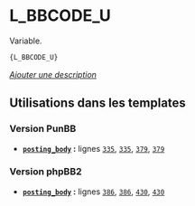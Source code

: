 # L_BBCODE_U


Variable.

```html
{L_BBCODE_U}
```

[*Ajouter une description*](https://fa-tvars.appspot.com/var/L_BBCODE_U)

## Utilisations dans les templates

### Version PunBB
* __[`posting_body`](../tpl/var/punbb/posting_body.md#readme) :__ lignes [`335`](../tpl/src/punbb/posting_body.tpl#L335), [`335`](../tpl/src/punbb/posting_body.tpl#L335), [`379`](../tpl/src/punbb/posting_body.tpl#L379), [`379`](../tpl/src/punbb/posting_body.tpl#L379)

### Version phpBB2
* __[`posting_body`](../tpl/var/subsilver/posting_body.md#readme) :__ lignes [`386`](../tpl/src/subsilver/posting_body.tpl#L386), [`386`](../tpl/src/subsilver/posting_body.tpl#L386), [`430`](../tpl/src/subsilver/posting_body.tpl#L430), [`430`](../tpl/src/subsilver/posting_body.tpl#L430)